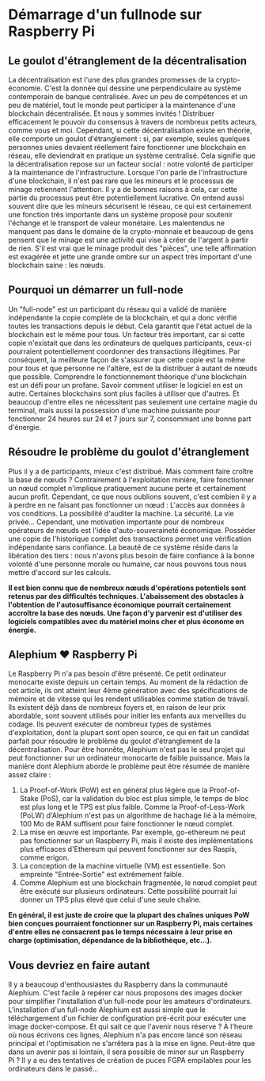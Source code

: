 # Démarrage d'un fullnode sur Raspberry Pi

## Le goulot d'étranglement de la décentralisation
La décentralisation est l'une des plus grandes promesses de la crypto-économie. 
C'est la donnée qui dessine une perpendiculaire au système contemporain de banque centralisée. Avec un peu de compétences et un peu de matériel, tout le monde peut participer à la maintenance d'une blockchain décentralisée. Et nous y sommes invités ! Distribuer efficacement le pouvoir du consensus à travers de nombreux petits acteurs, comme vous et moi. Cependant, si cette décentralisation existe en théorie, elle comporte un goulot d'étranglement : si, par exemple, seules quelques personnes unies devaient réellement faire fonctionner une blockchain en réseau, elle deviendrait en pratique un système centralisé. Cela signifie que la décentralisation repose sur un facteur social : notre volonté de participer à la maintenance de l'infrastructure.
Lorsque l'on parle de l'infrastructure d'une blockchain, il n'est pas rare que les mineurs et le processus de minage retiennent l'attention. Il y a de bonnes raisons à cela, car cette partie du processus peut être potentiellement lucrative. On entend aussi souvent dire que les mineurs sécurisent le réseau, ce qui est certainement une fonction très importante dans un système proposé pour soutenir l'échange et le transport de valeur monétaire. Les malentendus ne manquent pas dans le domaine de la crypto-monnaie et beaucoup de gens pensent que le minage est une activité qui vise à créer de l'argent à partir de rien. S'il est vrai que le minage produit des "pièces", une telle affirmation est exagérée et jette une grande ombre sur un aspect très important d'une blockchain saine : les nœuds.

## Pourquoi un démarrer un full-node
Un "full-node" est un participant du réseau qui a validé de manière indépendante la copie complète de la blockchain, et qui a donc vérifié toutes les transactions depuis le début. Cela garantit que l'état actuel de la blockchain est le même pour tous. Un facteur très important, car si cette copie n'existait que dans les ordinateurs de quelques participants, ceux-ci pourraient potentiellement coordonner des transactions illégitimes. Par conséquent, la meilleure façon de s'assurer que cette copie est la même pour tous et que personne ne l'altère, est de la distribuer à autant de nœuds que possible.
Comprendre le fonctionnement théorique d'une blockchain est un défi pour un profane. Savoir comment utiliser le logiciel en est un autre. Certaines blockchains sont plus faciles à utiliser que d'autres. Et beaucoup d'entre elles ne nécessitent pas seulement une certaine magie du terminal, mais aussi la possession d'une machine puissante pour fonctionner 24 heures sur 24 et 7 jours sur 7, consommant une bonne part d'énergie.


## Résoudre le problème du goulot d'étranglement
Plus il y a de participants, mieux c'est distribué. Mais comment faire croître la base de nœuds ? Contrairement à l'exploitation minière, faire fonctionner un nœud complet n'implique pratiquement aucune perte et certainement aucun profit. Cependant, ce que nous oublions souvent, c'est combien il y a à perdre en ne faisant pas fonctionner un nœud : L'accès aux données à vos conditions. La possibilité d'auditer la machine. La sécurité. La vie privée… Cependant, une motivation importante pour de nombreux opérateurs de nœuds est l'idée d'auto-souveraineté économique. Posséder une copie de l'historique complet des transactions permet une vérification indépendante sans confiance. La beauté de ce système réside dans la libération des tiers : nous n'avons plus besoin de faire confiance à la bonne volonté d'une personne morale ou humaine, car nous pouvons tous nous mettre d'accord sur les calculs.

**Il est bien connu que de nombreux nœuds d'opérations potentiels sont retenus par des difficultés techniques. L'abaissement des obstacles à l'obtention de l'autosuffisance économique pourrait certainement accroître la base des nœuds. Une façon d'y parvenir est d'utiliser des logiciels compatibles avec du matériel moins cher et plus économe en énergie.**


## Alephium ❤ Raspberry Pi

Le Raspberry Pi n'a pas besoin d'être présenté. Ce petit ordinateur monocarte existe depuis un certain temps. Au moment de la rédaction de cet article, ils ont atteint leur 4ème génération avec des spécifications de mémoire et de vitesse qui les rendent utilisables comme station de travail. Ils existent déjà dans de nombreux foyers et, en raison de leur prix abordable, sont souvent utilisés pour initier les enfants aux merveilles du codage. Ils peuvent exécuter de nombreux types de systèmes d'exploitation, dont la plupart sont open source, ce qui en fait un candidat parfait pour résoudre le problème du goulot d'étranglement de la décentralisation. Pour être honnête, Alephium n'est pas le seul projet qui peut fonctionner sur un ordinateur monocarte de faible puissance. Mais la manière dont Alephium aborde le problème peut être résumée de manière assez claire :

1. La Proof-of-Work (PoW) est en général plus légère que la Proof-of-Stake (PoS), car la validation du bloc est plus simple, le temps de bloc est plus long et le TPS est plus faible. Comme la Proof-of-Less-Work (PoLW) d'Alephium n'est pas un algorithme de hachage lié à la mémoire, 100 Mo de RAM suffisent pour faire fonctionner le nœud complet.
2. La mise en œuvre est importante. Par exemple, go-ethereum ne peut pas fonctionner sur un Raspberry Pi, mais il existe des implémentations plus efficaces d'Ethereum qui peuvent fonctionner sur des Raspis, comme erigon.
3. La conception de la machine virtuelle (VM) est essentielle. Son empreinte "Entrée-Sortie" est extrêmement faible.
4. Comme Alephium est une blockchain fragmentée, le nœud complet peut être exécuté sur plusieurs ordinateurs. Cette possibilité pourrait lui donner un TPS plus élevé que celui d'une seule chaîne.

**En général, il est juste de croire que la plupart des chaînes uniques PoW bien conçues pourraient fonctionner sur un Raspberry Pi, mais certaines d'entre elles ne consacrent pas le temps nécessaire à leur prise en charge (optimisation, dépendance de la bibliothèque, etc…).**

## Vous devriez en faire autant
Il y a beaucoup d'enthousiastes du Raspberry dans la communauté Alephium. C'est facile à repérer car nous proposons des images docker pour simplifier l'installation d'un full-node pour les amateurs d'ordinateurs. L'installation d'un full-node Alephium est aussi simple que le téléchargement d'un fichier de configuration pré-écrit pour exécuter une image docker-compose. Et qui sait ce que l'avenir nous réserve ? À l'heure où nous écrivons ces lignes, Alephium n'a pas encore lancé son réseau principal et l'optimisation ne s'arrêtera pas à la mise en ligne. Peut-être que dans un avenir pas si lointain, il sera possible de miner sur un Raspberry Pi ? Il y a eu des tentatives de création de puces FGPA empilables pour les ordinateurs dans le passé…

